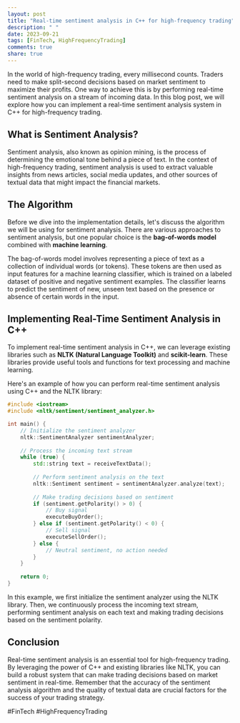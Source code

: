 ```yaml
---
layout: post
title: "Real-time sentiment analysis in C++ for high-frequency trading"
description: " "
date: 2023-09-21
tags: [FinTech, HighFrequencyTrading]
comments: true
share: true
---
```


In the world of high-frequency trading, every millisecond counts. Traders need to make split-second decisions based on market sentiment to maximize their profits. One way to achieve this is by performing real-time sentiment analysis on a stream of incoming data. In this blog post, we will explore how you can implement a real-time sentiment analysis system in C++ for high-frequency trading.

## What is Sentiment Analysis?

Sentiment analysis, also known as opinion mining, is the process of determining the emotional tone behind a piece of text. In the context of high-frequency trading, sentiment analysis is used to extract valuable insights from news articles, social media updates, and other sources of textual data that might impact the financial markets.

## The Algorithm

Before we dive into the implementation details, let's discuss the algorithm we will be using for sentiment analysis. There are various approaches to sentiment analysis, but one popular choice is the **bag-of-words model** combined with **machine learning**.

The bag-of-words model involves representing a piece of text as a collection of individual words (or tokens). These tokens are then used as input features for a machine learning classifier, which is trained on a labeled dataset of positive and negative sentiment examples. The classifier learns to predict the sentiment of new, unseen text based on the presence or absence of certain words in the input.

## Implementing Real-Time Sentiment Analysis in C++

To implement real-time sentiment analysis in C++, we can leverage existing libraries such as **NLTK (Natural Language Toolkit)** and **scikit-learn**. These libraries provide useful tools and functions for text processing and machine learning.

Here's an example of how you can perform real-time sentiment analysis using C++ and the NLTK library:

```cpp
#include <iostream>
#include <nltk/sentiment/sentiment_analyzer.h>

int main() {
    // Initialize the sentiment analyzer
    nltk::SentimentAnalyzer sentimentAnalyzer;
    
    // Process the incoming text stream
    while (true) {
        std::string text = receiveTextData();
        
        // Perform sentiment analysis on the text
        nltk::Sentiment sentiment = sentimentAnalyzer.analyze(text);
        
        // Make trading decisions based on sentiment
        if (sentiment.getPolarity() > 0) {
            // Buy signal
            executeBuyOrder();
        } else if (sentiment.getPolarity() < 0) {
            // Sell signal
            executeSellOrder();
        } else {
            // Neutral sentiment, no action needed
        }
    }
    
    return 0;
}
```

In this example, we first initialize the sentiment analyzer using the NLTK library. Then, we continuously process the incoming text stream, performing sentiment analysis on each text and making trading decisions based on the sentiment polarity.

## Conclusion

Real-time sentiment analysis is an essential tool for high-frequency trading. By leveraging the power of C++ and existing libraries like NLTK, you can build a robust system that can make trading decisions based on market sentiment in real-time. Remember that the accuracy of the sentiment analysis algorithm and the quality of textual data are crucial factors for the success of your trading strategy.

#FinTech #HighFrequencyTrading